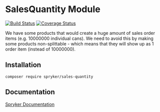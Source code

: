 # SalesQuantity Module
[![Build Status](https://travis-ci.org/spryker/sales-quantity.svg)](https://travis-ci.org/spryker/sales-quantity)
[![Coverage Status](https://coveralls.io/repos/github/spryker/sales-quantity/badge.svg)](https://coveralls.io/github/spryker/sales-quantity)

We have some products that would create a huge amount of sales order items (e.g. 10000000 individual cans). We need to avoid this by making some products non-splittable - which means that they will show up as 1 order item (instead of 10000000).

## Installation

```
composer require spryker/sales-quantity
```

## Documentation

[Spryker Documentation](https://academy.spryker.com/developing_with_spryker/module_guide/modules.html)
